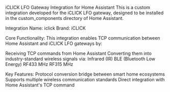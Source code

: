 iCLICK LFO Gateway Integration for Home Assistant
This is a custom integration developed for the iCLICK LFO gateway, designed to be installed in the custom_components directory of Home Assistant.

Integration Name: iclick
Brand: iCLICK

Core Functionality:
This integration enables TCP communication between Home Assistant and iCLICK LFO gateways by:

Receiving TCP commands from Home Assistant
Converting them into industry-standard wireless signals via:
Infrared (IR)
BLE (Bluetooth Low Energy)
RF433 MHz
RF315 MHz

Key Features:
Protocol conversion bridge between smart home ecosystems
Supports multiple wireless communication standards
Direct integration with Home Assistant's TCP command
